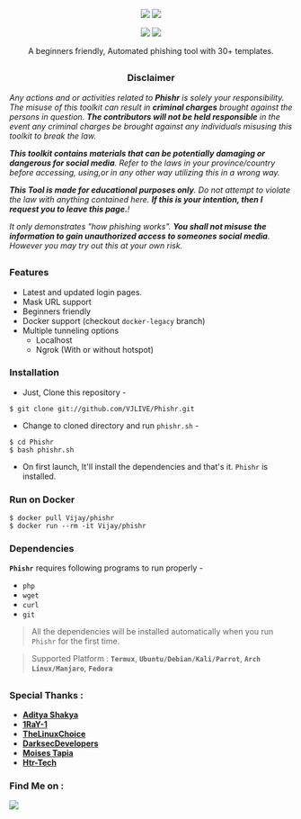 <!-- Phishr -->

<p align="center">
  <img src="https://img.shields.io/badge/Version-1.0-green?style=for-the-badge">
  <img src="https://img.shields.io/github/license/proharshit/prophishr?style=for-the-badge">
</p>

<p align="center">
  <img src="https://img.shields.io/badge/Open%20Source-Yes-cyan?style=flat-square">
  <img src="https://img.shields.io/badge/Written%20In-Bash-cyan?style=flat-square">
</p>

<p align="center">A beginners friendly, Automated phishing tool with 30+ templates.</p>

##

<h3><p align="center">Disclaimer</p></h3>

<i>Any actions and or activities related to <b>Phishr</b> is solely your responsibility. The misuse of this toolkit can result in <b>criminal charges</b> brought against the persons in question. <b>The contributors will not be held responsible</b> in the event any criminal charges be brought against any individuals misusing this toolkit to break the law.

<b>This toolkit contains materials that can be potentially damaging or dangerous for social media</b>. Refer to the laws in your province/country before accessing, using,or in any other way utilizing this in a wrong way.

<b>This Tool is made for educational purposes only</b>. Do not attempt to violate the law with anything contained here. <b>If this is your intention, then I request you to leave this page.</b>!

It only demonstrates "how phishing works". <b>You shall not misuse the information to gain unauthorized access to someones social media</b>. However you may try out this at your own risk.</i>

##

### Features

- Latest and updated login pages.
- Mask URL support 
- Beginners friendly
- Docker support (checkout `docker-legacy` branch)
- Multiple tunneling options
  - Localhost
  - Ngrok (With or without hotspot)


### Installation

- Just, Clone this repository -
```
$ git clone git://github.com/VJLIVE/Phishr.git
```

- Change to cloned directory and run `phishr.sh` -
```
$ cd Phishr
$ bash phishr.sh
```

- On first launch, It'll install the dependencies and that's it. `Phishr` is installed.

### Run on Docker
```
$ docker pull Vijay/phishr
$ docker run --rm -it Vijay/phishr
```

### Dependencies

**`Phishr`** requires following programs to run properly - 
- `php`
- `wget`
- `curl`
- `git`

> All the dependencies will be installed automatically when you run `Phishr` for the first time.

> Supported Platform : **`Termux`**, **`Ubuntu/Debian/Kali/Parrot`**, **`Arch Linux/Manjaro`**, **`Fedora`**

##

### Special Thanks :

- [**Aditya Shakya**](https://github.com/adi1090x)
- [**1RaY-1**](https://github.com/1RaY-1)
- [**TheLinuxChoice**](https://twitter.com/linux_choice)
- [**DarksecDevelopers**](https://github.com/DarksecDevelopers)
- [**Moises Tapia**](https://github.com/MoisesTapia)
- [**Htr-Tech**](https://github.com/htr-tech)


### Find Me on :
<p align="left">
  <a href="https://github.com/VJLIVE" target="_blank"><img src="https://img.shields.io/badge/Github-VJLIVE-brightgreen"></a>
</p>
